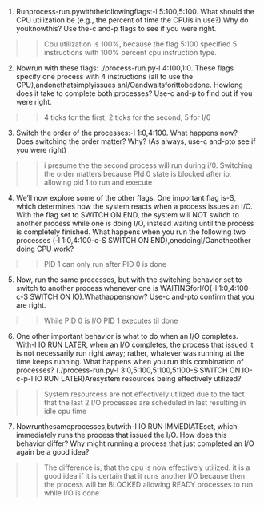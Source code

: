1. Runprocess-run.pywiththefollowingflags:-l 5:100,5:100. What should the CPU utilization be (e.g., the percent of time the CPUis in use?) Why do youknowthis? Use the-c and-p flags to see if you were right.

>>Cpu utilization is 100%, because the flag 5:100 specified 5 instructions with 100% percent cpu instruction type.



2. Nowrun with these flags: ./process-run.py-l 4:100,1:0. These flags specify one process with 4 instructions (all to use the CPU),andonethatsimplyissues anI/Oandwaitsforittobedone. Howlong does it take to complete both processes? Use-c and-p to find out if you were right.

>> 4 ticks for the first, 2 ticks for the second, 5  for I/0



3. Switch the order of the processes:-l 1:0,4:100. What happens now? Does switching the order matter? Why? (As always, use-c and-pto see if you were right)
>> i presume the the second process will run during i/0. Switching the order matters because PId 0 state is blocked after io, allowing pid 1 to run and execute 



4. We’ll now explore some of the other flags. One important flag is-S, which determines how the system reacts when a process issues an I/O. With the flag set to SWITCH ON END, the system will NOT switch to another process while one is doing I/O, instead waiting until the process is completely finished. What happens when you run the following two processes (-l 1:0,4:100-c-S SWITCH ON END),onedoingI/Oandtheother doing CPU work?

>>PID 1 can only run after PID 0 is done




5. Now, run the same processes, but with the switching behavior set to switch to another process whenever one is WAITINGforI/O(-l 1:0,4:100-c-S SWITCH ON IO).Whathappensnow? Use-c and-pto confirm that you are right.

>> While PID 0 is I/O PID 1 executes til done

6. One other important behavior is what to do when an I/O completes. With-I IO RUN LATER, when an I/O completes, the process that issued it is not necessarily run right away; rather, whatever was running at the time keeps running. What happens when you run this combination of processes? (./process-run.py-l 3:0,5:100,5:100,5:100-S SWITCH ON IO-c-p-I IO RUN LATER)Aresystem resources being effectively utilized? 

>>System resourcess are not effectively utilized due to the fact that the last 2 I/O processes are scheduled in last resulting in idle cpu time

7. Nowrunthesameprocesses,butwith-I IO RUN IMMEDIATEset, which immediately runs the process that issued the I/O. How does this behavior differ? Why might running a process that just completed an I/O again be a good idea?

>>The difference is, that the cpu is now effectively utilized.
it is a good idea if it is certain that it runs another I/O because then the process will be BLOCKED allowing READY processes to run while I/O is done